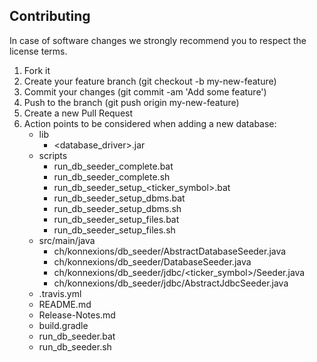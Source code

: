 ## Contributing 

In case of software changes we strongly recommend you to respect the license terms.

1. Fork it
1. Create your feature branch (git checkout -b my-new-feature)
1. Commit your changes (git commit -am 'Add some feature')
1. Push to the branch (git push origin my-new-feature)
1. Create a new Pull Request
1. Action points to be considered when adding a new database:
   - lib
     - <database_driver>.jar
   - scripts
     - run_db_seeder_complete.bat
     - run_db_seeder_complete.sh
     - run_db_seeder_setup_<ticker_symbol>.bat
     - run_db_seeder_setup_dbms.bat
     - run_db_seeder_setup_dbms.sh
     - run_db_seeder_setup_files.bat
     - run_db_seeder_setup_files.sh
   - src/main/java
     - ch/konnexions/db_seeder/AbstractDatabaseSeeder.java
     - ch/konnexions/db_seeder/DatabaseSeeder.java
     - ch/konnexions/db_seeder/jdbc/<ticker_symbol>/<Database>Seeder.java
     - ch/konnexions/db_seeder/jdbc/AbstractJdbcSeeder.java     
   - .travis.yml
   - README.md
   - Release-Notes.md
   - build.gradle
   - run_db_seeder.bat
   - run_db_seeder.sh
